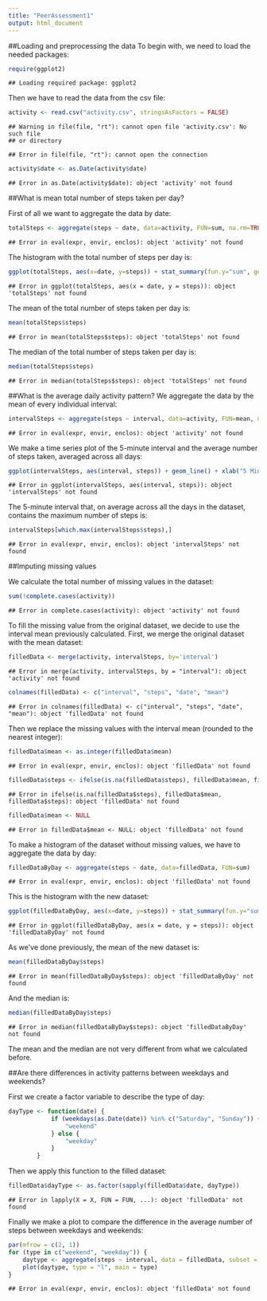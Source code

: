 ```yaml
---
title: "PeerAssessment1"
output: html_document
---
```


##Loading and preprocessing the data
To begin with, we need to load the needed packages:


```r
require(ggplot2)
```

```
## Loading required package: ggplot2
```

Then we have to read the data from the csv file:


```r
activity <- read.csv("activity.csv", stringsAsFactors = FALSE)
```

```
## Warning in file(file, "rt"): cannot open file 'activity.csv': No such file
## or directory
```

```
## Error in file(file, "rt"): cannot open the connection
```

```r
activity$date <- as.Date(activity$date)
```

```
## Error in as.Date(activity$date): object 'activity' not found
```

##What is mean total number of steps taken per day?

First of all we want to aggregate the data by date:


```r
totalSteps <- aggregate(steps ~ date, data=activity, FUN=sum, na.rm=TRUE)
```

```
## Error in eval(expr, envir, enclos): object 'activity' not found
```

The histogram with the total number of steps per day is:


```r
ggplot(totalSteps, aes(x=date, y=steps)) + stat_summary(fun.y="sum", geom="bar") + xlab("Date") + ylab("Total number of steps") 
```

```
## Error in ggplot(totalSteps, aes(x = date, y = steps)): object 'totalSteps' not found
```


The mean of the total number of steps taken per day is:


```r
mean(totalSteps$steps)
```

```
## Error in mean(totalSteps$steps): object 'totalSteps' not found
```


The median of the total number of steps taken per day is:


```r
median(totalSteps$steps)
```

```
## Error in median(totalSteps$steps): object 'totalSteps' not found
```


##What is the average daily activity pattern?
We aggregate the data by the mean of every individual interval:


```r
intervalSteps <- aggregate(steps ~ interval, data=activity, FUN=mean, na.rm=TRUE)
```

```
## Error in eval(expr, envir, enclos): object 'activity' not found
```

We make a time series plot of the 5-minute interval and the average number of steps taken, averaged across all days:


```r
ggplot(intervalSteps, aes(interval, steps)) + geom_line() + xlab("5 Minute Interval") + ylab("Average Number of Steps")
```

```
## Error in ggplot(intervalSteps, aes(interval, steps)): object 'intervalSteps' not found
```


The 5-minute interval that, on average across all the days in the dataset, contains the maximum number of steps is:


```r
intervalSteps[which.max(intervalSteps$steps),]
```

```
## Error in eval(expr, envir, enclos): object 'intervalSteps' not found
```

##Imputing missing values

We calculate the total number of missing values in the dataset:


```r
sum(!complete.cases(activity))
```

```
## Error in complete.cases(activity): object 'activity' not found
```

To fill the missing value from the original dataset, we decide to use the interval mean previously calculated.
First, we merge the original dataset with the mean dataset:


```r
filledData <- merge(activity, intervalSteps, by='interval')
```

```
## Error in merge(activity, intervalSteps, by = "interval"): object 'activity' not found
```

```r
colnames(filledData) <- c("interval", "steps", "date", "mean")
```

```
## Error in colnames(filledData) <- c("interval", "steps", "date", "mean"): object 'filledData' not found
```

Then we replace the missing values with the interval mean (rounded to the nearest integer):

```r
filledData$mean <- as.integer(filledData$mean)
```

```
## Error in eval(expr, envir, enclos): object 'filledData' not found
```

```r
filledData$steps <- ifelse(is.na(filledData$steps), filledData$mean, filledData$steps)
```

```
## Error in ifelse(is.na(filledData$steps), filledData$mean, filledData$steps): object 'filledData' not found
```

```r
filledData$mean <- NULL
```

```
## Error in filledData$mean <- NULL: object 'filledData' not found
```

To make a histogram of the dataset without missing values, we have to aggregate the data by day:


```r
filledDataByDay <- aggregate(steps ~ date, data=filledData, FUN=sum)
```

```
## Error in eval(expr, envir, enclos): object 'filledData' not found
```

This is the histogram with the new dataset:


```r
ggplot(filledDataByDay, aes(x=date, y=steps)) + stat_summary(fun.y="sum", geom="bar") + xlab("Date") + ylab("Total number of steps")
```

```
## Error in ggplot(filledDataByDay, aes(x = date, y = steps)): object 'filledDataByDay' not found
```

As we've done previously, the mean of the new dataset is:


```r
mean(filledDataByDay$steps)
```

```
## Error in mean(filledDataByDay$steps): object 'filledDataByDay' not found
```

And the median is:

```r
median(filledDataByDay$steps)
```

```
## Error in median(filledDataByDay$steps): object 'filledDataByDay' not found
```

The mean and the median are not very different from what we calculated before.

##Are there differences in activity patterns between weekdays and weekends?

First we create a factor variable to describe the type of day:

```r
dayType <- function(date) {
            if (weekdays(as.Date(date)) %in% c("Saturday", "Sunday")) {
                "weekend"
            } else {
                "weekday"
            }
        }
```

Then we apply this function to the filled dataset:

```r
filledData$dayType <- as.factor(sapply(filledData$date, dayType))
```

```
## Error in lapply(X = X, FUN = FUN, ...): object 'filledData' not found
```

Finally we make a plot to compare the difference in the average number of steps between weekdays and weekends:


```r
par(mfrow = c(2, 1))
for (type in c("weekend", "weekday")) {
    daytype <- aggregate(steps ~ interval, data = filledData, subset = filledData$dayType == type, FUN = mean)
    plot(daytype, type = "l", main = type)
}
```

```
## Error in eval(expr, envir, enclos): object 'filledData' not found
```

